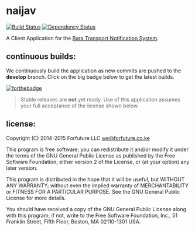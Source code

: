 
# naijav

[![Build Status](https://travis-ci.org/forfuture-dev/naijav.svg?branch=develop)](https://travis-ci.org/forfuture-dev/naijav) [![Dependency Status](https://gemnasium.com/forfuture-dev/naijav.svg)](https://gemnasium.com/forfuture-dev/naijav)

A Client Application for the [Bara Transport Notification System][bara].


## continuous builds:

We continuously build the application as new commits are pushed to the
 __develop__ branch. Click on the big badge below to get the latest builds.

[![forthebadge](http://forthebadge.com/images/badges/built-with-love.svg)](https://www.dropbox.com/sh/5hnubkmkuqja32x/AAB-1znasyDGldyDT82Ksh-Ka?dl=0)

> Stable releases are __not__ yet ready. Use of this application assumes
> your full acceptance of the license shown below.


## license:

Copyright (C) 2014-2015  Forfuture LLC <we@forfuture.co.ke>

This program is free software; you can redistribute it and/or modify
 it under the terms of the GNU General Public License as published by
 the Free Software Foundation; either version 2 of the License, or
 (at your option) any later version.

This program is distributed in the hope that it will be useful,
 but WITHOUT ANY WARRANTY; without even the implied warranty of
 MERCHANTABILITY or FITNESS FOR A PARTICULAR PURPOSE.  See the
 GNU General Public License for more details.

You should have received a copy of the GNU General Public License along
 with this program; if not, write to the Free Software Foundation, Inc.,
 51 Franklin Street, Fifth Floor, Boston, MA 02110-1301 USA.


[bara]:https://github.com/forfuture-dev/bara
